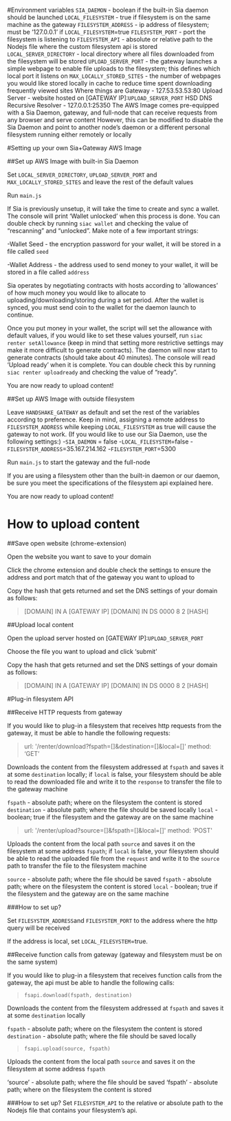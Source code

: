 #Environment variables
`SIA_DAEMON` - boolean if the built-in Sia daemon should be launched
`LOCAL_FILESYSTEM` - true if filesystem is on the same machine as the gateway
`FILESYSTEM_ADDRESS` - ip address of filesystem; must be ‘127.0.0.1’ if `LOCAL_FILESYSTEM`=true
`FILESYSTEM_PORT` - port the filesystem is listening to
`FILESYSTEM_API` - absolute or relative path to the Nodejs file where the custom filesystem api is stored
`LOCAL_SERVER_DIRECTORY` - local directory where all files downloaded from the filesystem will be stored
`UPLOAD_SERVER_PORT` - the gateway launches a simple webpage to enable file uploads to the filesystem; this defines which local port it listens on
`MAX_LOCALLY_STORED_SITES` - the number of webpages you would like stored locally in cache to reduce time spent downloading frequently viewed sites
Where things are
Gateway - 127.53.53.53:80
Upload Server - website hosted on [GATEWAY IP]:`UPLOAD_SERVER_PORT`
HSD DNS Recursive Resolver - 127.0.0.1:25350
The AWS Image comes pre-equipped with a Sia Daemon, gateway, and full-node that can receive requests from any browser and serve content
However, this can be modified to disable the Sia Daemon and point to another node’s daemon or a different personal filesystem running either remotely or locally

#Setting up your own Sia+Gateway AWS Image

##Set up AWS Image with built-in Sia Daemon 

Set `LOCAL_SERVER_DIRECTORY`, `UPLOAD_SERVER_PORT` and `MAX_LOCALLY_STORED_SITES` and leave the rest of the default values

Run `main.js`

If Sia is previously unsetup, it will take the time to create and sync a wallet. The console will print ‘Wallet unlocked’ when this process is done. You can double check by running `siac wallet` and checking the value of “rescanning” and “unlocked”. Make note of a few important strings:

-Wallet Seed - the encryption password for your wallet, it will be stored in a file called `seed`

-Wallet Address - the address used to send money to your wallet, it will be stored in a file called `address`

Sia operates by negotiating contracts with hosts according to ‘allowances’ of how much money you would like to allocate to uploading/downloading/storing during a set period. After the wallet is synced, you must send coin to the wallet for the daemon launch to continue.

Once you put money in your wallet, the script will set the allowance with default values, if you would like to set these values yourself, run `siac renter setAllowance` (keep in mind that setting more restrictive settings may make it more difficult to generate contracts). The daemon will now start to generate contracts (should take about 40 minutes). The console will read ‘Upload ready’ when it is complete. You can double check this by running `siac renter uploadready` and checking the value of “ready”. 

You are now ready to upload content!

##Set up AWS Image with outside filesystem

Leave `HANDSHAKE_GATEWAY` as default and set the rest of the variables according to preference. Keep in mind, assigning a remote address to `FILESYSTEM_ADDRESS` while keeping `LOCAL_FILESYSTEM` as true will cause the gateway to not work. (If you would like to use our Sia Daemon, use the following settings:)
-`SIA_DAEMON` = false
-`LOCAL_FILESYSTEM`=false
-`FILESYSTEM_ADDRESS`=35.167.214.162
-`FILESYSTEM_PORT`=5300

Run `main.js` to start the gateway and the full-node

If you are using a filesystem other than the built-in daemon or our daemon, be sure you meet the specifications of the filesystem api explained here.

You are now ready to upload content!


# How to upload content

##Save open website (chrome-extension)

Open the website you want to save to your domain

Click the chrome extension and double check the settings to ensure the address and port match that of the gateway you want to upload to

Copy the hash that gets returned and set the DNS settings of your domain as follows:

>[DOMAIN] IN A [GATEWAY IP]
>[DOMAIN] IN DS 0000 8 2 [HASH]

##Upload local content

Open the upload server hosted on [GATEWAY IP]:`UPLOAD_SERVER_PORT`

Choose the file you want to upload and click ‘submit’

Copy the hash that gets returned and set the DNS settings of your domain as follows:
>[DOMAIN] IN A [GATEWAY IP]
>[DOMAIN] IN DS 0000 8 2 [HASH]


#Plug-in filesystem API

##Receive HTTP requests from gateway

If you would like to plug-in a filesystem that receives http requests from the gateway, it must be able to handle the following requests:


>url: '/renter/download?fspath=[]&destination=[]&local=[]'
>method: ‘GET’

Downloads the content from the filesystem addressed at `fspath` and saves it at some `destination` locally; if `local` is false, your filesystem should be able to read the downloaded file and write it to the `response` to transfer the file to the gateway machine

`fspath` - absolute path; where on the filesystem the content is stored
`destination` - absolute path; where the file should be saved locally
`local` - boolean; true if the filesystem and the gateway are on the same machine

>url: '/renter/upload?source=[]&fspath=[]&local=[]'
>method: 'POST'

Uploads the content from the local path `source` and saves it on the filesystem at some address `fspath`; if `local` is false, your filesystem should be able to read the uploaded file from the `request` and write it to the `source` path to transfer the file to the filesystem machine

`source` - absolute path; where the file should be saved
`fspath` - absolute path; where on the filesystem the content is stored
`local` - boolean; true if the filesystem and the gateway are on the same machine

###How to set up?

Set `FILESYSTEM_ADDRESS`and `FILESYSTEM_PORT` to the address where the http query will be received

If the address is local, set `LOCAL_FILESYSTEM`=true.


##Receive function calls from gateway (gateway and filesystem must be on the same system)

If you would like to plug-in a filesystem that receives function calls from the gateway, the api must be able to handle the following calls:


>`fsapi.download(fspath, destination)`

Downloads the content from the filesystem addressed at `fspath` and saves it at some `destination` locally

`fspath` - absolute path; where on the filesystem the content is stored
`destination` - absolute path; where the file should be saved locally

>`fsapi.upload(source, fspath)`

Uploads the content from the local path `source` and saves it on the filesystem at some address `fspath`

‘source’ - absolute path; where the file should be saved
‘fspath’ - absolute path; where on the filesystem the content is stored

###How to set up?
Set `FILESYSTEM_API` to the relative or absolute path to the Nodejs file that contains your filesystem’s api.
